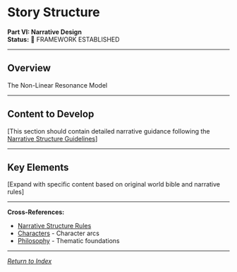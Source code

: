 # Story Structure

**Part VI: Narrative Design**  
**Status:** 📝 FRAMEWORK ESTABLISHED

---

## Overview

The Non-Linear Resonance Model

---

## Content to Develop

[This section should contain detailed narrative guidance following the [Narrative Structure Guidelines](../../.cursor/rules/narrative-structure.mdc)]

---

## Key Elements

[Expand with specific content based on original world bible and narrative rules]

---

**Cross-References:**
- [Narrative Structure Rules](../../.cursor/rules/narrative-structure.mdc)
- [Characters](../../03_Characters/) - Character arcs
- [Philosophy](../../01_UniverseFundamentals/05_Philosophy.md) - Thematic foundations

---

*[Return to Index](../../00_INDEX.md)*
